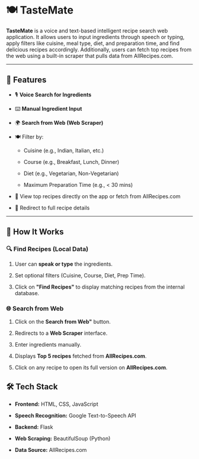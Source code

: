 # **🍽️ TasteMate**

**TasteMate** is a voice and text-based intelligent recipe search web application. It allows users to input ingredients through speech or typing, apply filters like cuisine, meal type, diet, and preparation time, and find delicious recipes accordingly. Additionally, users can fetch top recipes from the web using a built-in scraper that pulls data from AllRecipes.com.

---

## 🚀 Features

- 🎙️ **Voice Search for Ingredients**
  
- ⌨️ **Manual Ingredient Input**
  
- 🌍 **Search from Web (Web Scraper)**
  
- 🍽️ Filter by:
  
  - Cuisine (e.g., Indian, Italian, etc.)
    
  - Course (e.g., Breakfast, Lunch, Dinner)
    
  - Diet (e.g., Vegetarian, Non-Vegetarian)
    
  - Maximum Preparation Time (e.g., < 30 mins)
    
- 📜 View top recipes directly on the app or fetch from AllRecipes.com
  
- 🔗 Redirect to full recipe details

---

## 🧠 How It Works

### 🔍 Find Recipes (Local Data)

1. User can **speak or type** the ingredients.
   
3. Set optional filters (Cuisine, Course, Diet, Prep Time).
   
4. Click on **"Find Recipes"** to display matching recipes from the internal database.

### 🌐 Search from Web

1. Click on the **Search from Web"** button.
    
2. Redirects to a **Web Scraper** interface.
   
3. Enter ingredients manually.
   
4. Displays **Top 5 recipes** fetched from **AllRecipes.com**.
   
5. Click on any recipe to open its full version on **AllRecipes.com**.

## 🛠️ Tech Stack

- **Frontend:** HTML, CSS, JavaScript
  
- **Speech Recognition:** Google Text-to-Speech API
  
- **Backend:** Flask
  
- **Web Scraping:** BeautifulSoup (Python)
  
- **Data Source:** AllRecipes.com



